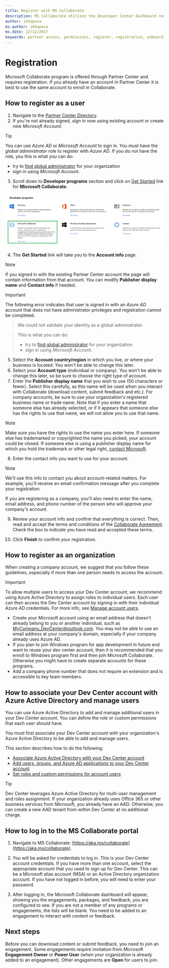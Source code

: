 ```yaml
---
title: Register with MS Collaborate
description: MS Collaborate utilizes the Developer Center Dashboard requiring an individual Microsoft Account (MSA) or an organization with Azure Active Directory set up.
author: ikhapova
ms.author: ikhapova
ms.date: 12/12/2017
keywords: partner access, permissions, register, registration, onboarding, partner feedback, build downloads, downloading specs, bugs, Microsoft Connect, SysDev Bug, Dev Center bugs
---
```


# Registration

Microsoft Collaborate program is offered through Partner Center and requires registration. If you already have an account in Partner Center it is best to use the same account to enroll in Collaborate. 

## How to register as a user

1.  Navigate to the [Partner Center Directory](https://partner.microsoft.com/en-us/dashboard/directory).
2.  If you're not already signed, sign in now using existing account or create new *Microsoft Account*. 

  > [!TIP]
  > You can use *Azure AD* or *Microsoft Account* to sign in. You must have the *global administrator* role to register with *Azure AD*. If you do not have the role, you this is what you can do:
  > * try to [find global administrator](troubleshooting#how-to-find-global-administrator-for-your-organization) for your organization
  > * sign in using *Microsoft Account*. 

3.  Scroll down to **Developer programs** section and click on [Get Started](https://partner.microsoft.com/en-us/dashboard/registration/collaborate) link for **Microsoft Collaborate**. 

  ![Get Started](images/PartnerCenterDirectory.png)

4.  The **Get Started** link will take you to the **Account info** page. 

  > [!NOTE]
  > If you signed in with the existing Partner Center account the page will contain information from that account. You can modify **Publisher display name** and **Contact info** if needed.

  > [!IMPORTANT]
  > The following error indicates that user is signed in with an *Azure AD* account that does not have administrator privileges and registration cannot be completed. 
  > > We could not validate your identity as a global administrator. 
  
  > This is what you can do:
  >  * try to [find global administrator](troubleshooting#how-to-find-global-administrator-for-your-organization) for your organization
  >  * sign in using *Microsoft Account*. 

5.  Select the **Account country/region** in which you live, or where your business is located. You won't be able to change this later.
6.  Select your **Account type** (individual or company). You won't be able to change this later, so be sure to choose the right type of account.
7.  Enter the **Publisher display name** that you wish to use (50 characters or fewer). Select this carefully, as this name will be used when you interact with Collaborate (download content, submit feedback and etc.). For company accounts, be sure to use your organization's registered business name or trade name. Note that if you enter a name that someone else has already selected, or if it appears that someone else has the rights to use that name, we will not allow you to use that name. 

  > [!NOTE]
  > Make sure you have the rights to use the name you enter here. If someone else has trademarked or copyrighted the name you picked, your account could be closed. If someone else is using a publisher display name for which you hold the trademark or other legal right, [contact Microsoft](http://go.microsoft.com/fwlink/p/?LinkId=233777).    

8.  Enter the contact info you want to use for your account.

  > [!NOTE]
  > We'll use this info to contact you about account-related matters. For example, you'll receive an email confirmation message after you complete your registration.

   If you are registering as a company, you'll also need to enter the name, email address, and phone number of the person who will approve your company's account.

9.  Review your account info and confirm that everything is correct. Then, read and accept the terms and conditions of the [Collaborate Agreement](https://go.microsoft.com/fwlink/?linkid=849107). Check the box to indicate you have read and accepted these terms.

10.  Click **Finish** to confirm your registration.  

## How to register as an organization

When creating a company account, we suggest that you follow these guidelines, especially if more than one person needs to access the account.

> [!IMPORTANT]
> To allow multiple users to access your Dev Center account, we recommend using Azure Active Directory to assign roles to individual users. Each user can then access the Dev Center account by signing in with their individual Azure AD credentials. For more info, see [Manage account users](/windows/uwp/publish/manage-account-users).

-   Create your Microsoft account using an email address that doesn't already belong to you or another individual, such as MyCompany_DevCenter@outlook.com. You may not be able to use an email address at your company's domain, especially if your company already uses Azure AD.
-   If you plan to join Windows program for app development in future and want to reuse your dev center account, then it is recommended that you enroll to Windows program first and then join Microsoft Collaborate. Otherwise you might have to create separate accounts for these programs.
-   Add a company phone number that does not require an extension and is accessible to key team members.

## How to associate your Dev Center account with Azure Active Directory and manage users

You can use Azure Active Directory to add and manage additional users in your Dev Center account. You can define the role or custom permissions that each user should have. 

You must first associate your Dev Center account with your organization's Azure Active Directory to be able to add and manage users. 

This section describes how to do the following:

-   [Associate Azure Active Directory with your Dev Center account](/windows/uwp/publish/associate-azure-ad-with-dev-center)
-   [Add users, groups, and Azure AD applications to your Dev Center account](/windows/uwp/publish/add-users-groups-and-azure-ad-applications)
-   [Set roles and custom permissions for account users](/windows/uwp/publish/set-custom-permissions-for-account-users)

> [!TIP]
> Dev Center leverages Azure Active Directory for multi-user management and roles assignment. If your organization already uses Office 365 or other business services from Microsoft, you already have an AAD. Otherwise, you can create a new AAD tenant from within Dev Center at no additional charge.

## How to log in to the MS Collaborate portal

1. Navigate to MS Collaborate: [https://aka.ms/collaborate](https://aka.ms/collaborate).

2.	You will be asked for credentials to log in. This is your Dev Center account credentials. If you have more than one account, select the appropriate account that you used to sign up for Dev Center. This can be a Microsoft alias account (MSA) or an Active Directory organization account. If you have not logged in before, you will need to enter your password.

3. After logging in, the Microsoft Collaborate dashboard will appear, showing you the engagements, packages, and feedback, you are configured to see. If you are not a member of any programs or engagements, the lists will be blank. You need to be added to an engagement to interact with content or feedback. 

## Next steps

Before you can download content or submit feedback, you need to join an engagement. Some engagements require invitation from Microsoft **Engagement Owner** or **Power User** (when your organization is already added to an engagement). Other engagements are **Open** for users to join.
